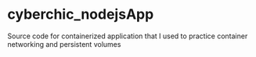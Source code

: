 # cyberchic_nodejsApp
Source code for containerized application that I used to practice container networking and persistent volumes
